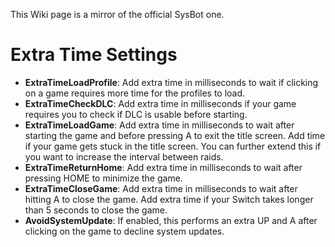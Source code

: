 This Wiki page is a mirror of the official SysBot one.

# Extra Time Settings
* **ExtraTimeLoadProfile**: Add extra time in milliseconds to wait if clicking on a game requires more time for the profiles to load.
* **ExtraTimeCheckDLC**: Add extra time in milliseconds if your game requires you to check if DLC is usable before starting.
* **ExtraTimeLoadGame**: Add extra time in milliseconds to wait after starting the game and before pressing A to exit the title screen. Add time if your game gets stuck in the title screen. You can further extend this if you want to increase the interval between raids.
* **ExtraTimeReturnHome**: Add extra time in milliseconds to wait after pressing HOME to minimize the game.
* **ExtraTimeCloseGame**: Add extra time in milliseconds to wait after hitting A to close the game. Add extra time if your Switch takes longer than 5 seconds to close the game.
* **AvoidSystemUpdate**: If enabled, this performs an extra UP and A after clicking on the game to decline system updates.